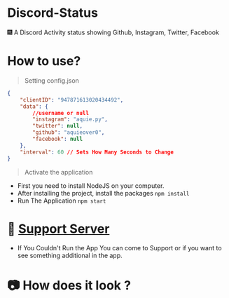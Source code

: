 # Discord-Status
🎆 A Discord Activity status showing Github, Instagram, Twitter, Facebook

# How to use?
> Setting config.json 
```json
{
    "clientID": "947871613020434492",
    "data": {
        //username or null
        "instagram": "aquie.py",
        "twitter": null,
        "github": "aquieover0",
        "facebook": null 
    },
    "interval": 60 // Sets How Many Seconds to Change
}
```
>  Activate the application

* First you need to install NodeJS on your computer.
* After installing the project, install the packages `npm install`
* Run The Application  `npm start`

# 🍥 [Support Server](https://discord.com/invite/jZkYS7sT86)
* If You Couldn't Run the App You can come to Support or if you want to see something additional in the app.

# 📷 How does it look ?




 

